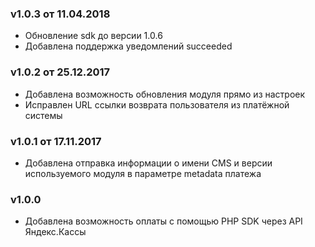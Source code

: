### v1.0.3 от 11.04.2018
* Обновление sdk до версии 1.0.6
* Добавлена поддержка уведомлений succeeded

### v1.0.2 от 25.12.2017
* Добавлена возможность обновления модуля прямо из настроек
* Исправлен URL ссылки возврата пользователя из платёжной системы

### v1.0.1 от 17.11.2017
* Добавлена отправка информации о имени CMS и версии используемого модуля в параметре metadata платежа

### v1.0.0
* Добавлена возможность оплаты с помощью PHP SDK через API Яндекс.Кассы